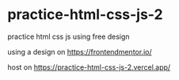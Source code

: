 # practice-html-css-js-2

practice html css js using free design

using a design on https://frontendmentor.io/

host on https://practice-html-css-js-2.vercel.app/
